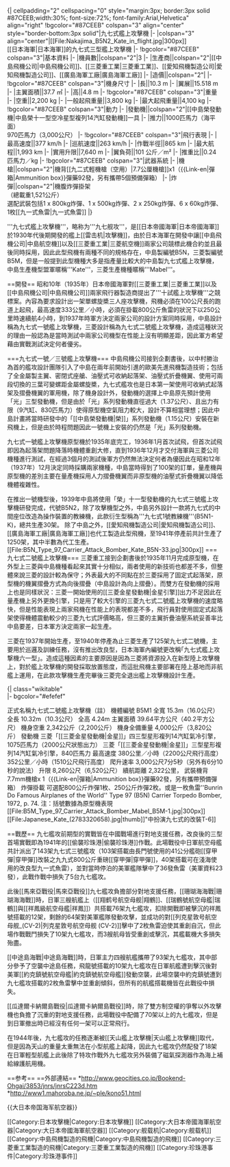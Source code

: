 {| cellpadding="2" cellspacing="0" style="margin:3px; border:3px solid #87CEEB;width:30%; font-size:72%; font-family:Arial,Helvetica" align="right"
!bgcolor="#87CEEB" colspan="3" align="center" style="border-bottom:3px solid"|九七式艦上攻擊機
|-
|colspan="3" align="center"|[[File:Nakajima_B5N2_Kate_in_flight.jpg|300px]]<br>[[日本海軍|日本海軍]]的九七式三型艦上攻擊機
|-
!bgcolor="#87CEEB" colspan="3"|基本資料
|-
|機員數||colspan="2"|3
|-
|生產商||colspan="2"|[[中島飛機公司|中島飛機公司]]、[[三菱重工業|三菱重工業]]、[[愛知飛機製造公司|愛知飛機製造公司]]、[[廣島海軍工廠|廣島海軍工廠]]
|-
|造價||colspan="2"|
|-
!bgcolor="#87CEEB" colspan="3"|機身尺寸
|-
|長||10.3 m
|-
|翼展||15.518 m
|-
|主翼面積||37.7 ㎡
|-
|高||4.8 m
|-
!bgcolor="#87CEEB" colspan="3"|重量
|-
|空重||2,200 kg
|-
|一般起飛重量||3,800 kg
|-
|最大起飛重量||4,100 kg
|-
!bgcolor="#87CEEB" colspan="3"|動力
|-
|發動機||colspan="2"|[[中島榮發動機|中島榮十一型空冷星型複列14汽缸發動機]]一具
|-
|推力||1000匹馬力（海平面）<br />970匹馬力（3,000公尺）
|-
!bgcolor="#87CEEB" colspan="3"|飛行表現
|-
|最高速度||377 km/h
|-
|巡航速度||263 km/h
|-
|作戰半徑||865 km
|-
|最大航程||1,993 km
|-
|實用升限||7,640 m
|-
|翼負荷||101 公斤／m²
|-
|推重比||0.24 匹馬力／kg
|-
!bgcolor="#87CEEB" colspan="3"|武器系統
|-
|機槍||colspan="2"|機背[[九二式輕機槍（空用）|7.7公厘機槍]]x1（{{Link-en|彈箱|Ammunition box}}彈藥92發，另有攜帶5個預備彈箱）
|-
|炸彈||colspan="2"|機腹炸彈掛架<br>（總載重1,521公斤）<br>選配武裝包括1 x 800kg炸彈、1 x 500kg炸彈、2 x 250kg炸彈、6 x 60kg炸彈、1枚[[九一式魚雷|九一式魚雷]]
|}

'''九七式艦上攻擊機'''，略称为'''九七舰攻'''，是[[日本帝國海軍|日本帝國海軍]]於1930年代後期開發的艦上[[雷击机|攻擊機]]，由於日本海軍在開發中讓[[中島飛機公司|中島航空機]]以及[[三菱重工業|三菱航空機]]兩家公司競標此機合約並且最後同時採用，因此此型飛機有兩種不同的規格存在，中島製編號B5N，三菱製編號B5M，但是一般提到此型機種大多是指產量比較大的中島製九七式艦上攻擊機，中島生產機型盟軍暱稱'''Kate'''，三菱生產機種暱稱'''Mabel'''。

==開發==
昭和10年（1935年）日本帝國海軍對[[三菱重工業|三菱重工業]]以及[[中島飛機公司|中島飛機公司]]兩家飛行器製造商提出了'''十試艦上攻擊機'''之競標案。內容為要求設計出一架單螺旋槳三人座攻擊機，飛機必須在100公尺長的跑道上起飛，最高速度333公里／小時，必須在掛載800公斤魚雷的狀況下以250公里時速續航4小時，到1937年時軍方決定兩家公司的設計方案同時採用，中島設計稱為九七式一號艦上攻擊機，三菱設計稱為九七式二號艦上攻擊機，造成這種狀況的理由一般認為是當時測試中兩家公司機型在性能上沒有明顯差距，因此軍方希望藉由實戰測試決定何者優劣。

===九七式一號／三號艦上攻擊機===
中島飛機公司接到企劃書後，以中村勝治為首的艦攻設計團隊引入了中島在兩年前開始引進的歐美先進飛機製造技術；包括了全金屬製主翼、密閉式座艙、油壓式可收納起落架、油壓式折疊機翼、使用可兩段切換的三葉可變螺距金屬螺旋槳，九七式艦攻也是日本第一架使用可收納式起落架及摺疊機翼的軍用機，除了機身設計外，發動機的選擇上中島原先預計使用「光」三型發動機，但是由於「光」系列發動機直徑過大（1.37公尺）、且出力有限（9汽缸、830匹馬力）使得原型機空氣阻力較大，設計不算相當理想；因此中島計畫將當時研發中的「[[中島榮發動機|榮]]」系列發動機（1.15公尺）安裝在新飛機上，但是由於時程問題因此一號機上安裝的仍然是「光」系列發動機。

九七式一號艦上攻擊機原型機於1935年底完工，1936年1月首次試飛，但首次試飛即因為起落架問題降落時機體重創大修，直到1936年12月才交付海軍與三菱公司機種進行測試，在經過3個月的測試後軍方仍然無法決定何者為優因此在昭和12年（1937年）12月決定同時採購兩家機種，中島當時得到了100架的訂單，量產機與原型機的差別主要在量產機採用人力摺疊機翼而非原型機的油壓式折疊機翼以降低機體複雜性。

在推出一號機型後，1939年中島將使用「榮」十一型發動機的九七式三號艦上攻擊機研發完成，代號B5N2，除了攻擊機型之外，中島另外設計一款將九七式的中間座位改造為操作裝置的教練機，此款衍生型稱為'''九七式1號教練機'''(B5N1-K)，總共生產30架。
除了中島之外，[[愛知飛機製造公司|愛知飛機製造公司]]、[[廣島海軍工廠|廣島海軍工廠]]也代工製造此型飛機，至1941年停產前共計生產了1250架，其中半數為代工生產。
[[File:B5N_Type_97_Carrier_Attack_Bomber_Kate_B5N-33.jpg|300px]]
===九七式二號艦上攻擊機===
三菱重工接到企劃書後於1935年11月完成原型機，在外型上三菱與中島機種看起來其實十分相似，兩者使用的新技術也都差不多，但整體來說三菱的設計較為保守；外表最大的不同點在於三菱採用了固定式起落架，原型機的機翼摺疊方式為向後摺疊（中島設計為向上摺疊）。而雙方在發動機的採用上也是同樣狀況：三菱一開始使用的[[三菱金星發動機|金星引擎]]出力不足因此在量產機上另外更換引擎，只是用了較大引擎的三菱九七式二號艦上攻擊機的速度略快，但是性能表現上兩家飛機在性能上的表現都差不多，飛行員對使用固定式起落架使得機體震動較少的三菱九七式評價略高，但三菱的主翼折疊油壓系統妥善率比中島要差，日本軍方決定兩家一起生產。

三菱在1937年開始生產，至1940年停產為止三菱生產了125架九七式二號機，主要用於巡邏及訓練任務，沒有推出改良型，日本海軍內編號更改稱｢九七式艦上攻撃機六一型｣。造成這種因素的主要原因是因為三菱將資源投入在新型陸上攻擊機上，對於艦上攻擊機的開發採取放置態度，而這批飛機主要部署在陸上基地而非航艦上運用，在此款攻擊機生產完畢後三菱完全退出艦上攻擊機設計生產。
<!--<table border="1" cellpadding="2"cellspacing="0">-->
{| class="wikitable"  
 |- bgcolor="#efefef"
<tr><td>正式名稱</td><td>九七式二號艦上攻擊機（註）</td><tr>
<tr><td>機體編號</td><td> B5M1</td><tr>
<tr><td>全寬</td><td> 15.3m（16.0公尺）</td><tr>
<tr><td>全長</td><td> 10.32m（10.3公尺）</td><tr>
<tr><td>全高</td><td> 4.24m</td><tr>
<tr><td>主翼面積</td><td> 39.64平方公尺（40.2平方公尺）</td><tr>
<tr><td>機身空重</td><td> 2,342公斤（2,200公斤）</td><tr>
<tr><td>機身全備重量</td><td> 4,000公斤（3,820公斤）</td><tr>
<tr><td>發動機</td><td> 
三菱「[[三菱金星發動機|金星]]」四三型星形複列14汽缸氣冷引擎，1075匹馬力（2000公尺狀態出力）
三菱「[[三菱金星發動機|金星]]」三型星形複列14汽缸氣冷引擎，840匹馬力</td><tr>
<tr><td>最高速度</td><td> 380公里／小時（2200公尺飛行高度）
352公里／小時（1510公尺飛行高度）</td><tr> 
<tr><td>爬升速率</td><td> 3,000公尺7分5秒（另外有6分10秒的說法）</td><tr>
<tr><td>升限</td><td> 8,260公尺（6,520公尺）</td><tr>
<tr><td>續航距離</td><td> 2,322公里，</td><tr>
<tr><td>武裝</td><td>機背7.7mm機槍x 1（{{Link-en|彈箱|Ammunition box}}彈藥92發，另有攜帶預備彈箱）</td>
<tr>
<tr><td>炸彈掛載</td><td> 可選配800公斤炸彈1枚、250公斤炸彈2枚。或是一枚魚雷<ref>''Bunrin Do Famous Airplanes of the World'' Type 97 (B5N) Carrier Torpedo Bomber, 1972, p. 74.</ref></td><tr>
</table>
注：括號數據為原型機表現
[[File:B5M_Type_97_Carrier_Attack_Bomber_Mabel_B5M-1.jpg|300px]]
[[File:Japanese_Kate_(2783320658).jpg|thumb]]"中扮演九七式的改裝T-6]]

==戰歷==
九七艦攻前期型的實戰皆在中國戰場進行對地支援任務，改良後的三型首場實戰即為1941年的[[偷襲珍珠港|偷襲珍珠港]]作戰。此場戰役中日軍航空母艦共計派出了143架九七式三號艦攻（103架搭載由長門號使用的41公分艦砲[[穿甲彈|穿甲彈]]改裝之九九式800公斤重磅[[穿甲彈|穿甲彈]]，40架搭載可在淺海使用的改良型九一式魚雷），並對當時停泊的美軍艦隊擊中了36發魚雷（美軍資料23發），此戰作戰中損失了5台九七艦攻。

此後[[馬來亞戰役|馬來亞戰役]]九七艦攻負擔部分對地支援任務，[[珊瑚海海戰|珊瑚海海戰]]時，日軍三艘航艦上（[[翔鹤号航空母舰|翔鶴]]、[[瑞鶴號航空母艦|瑞鶴]]與[[祥鳳級航空母艦|祥鳳]]）共搭載76架九七艦攻，扣除開戰即被擊沉的祥鳳號搭載的12架，剩餘的64架對美軍艦隊發動攻擊，並成功的對[[列克星敦号航空母舰_(CV-2)|列克星敦号航空母舰 (CV-2)]]擊中了2枚魚雷迫使其重創自沉，但此場作戰戰鬥損失了10架九七艦攻，而3艘航母皆受重創或擊沉，其艦載機大多損失殆盡。

[[中途島海戰|中途島海戰]]時，日軍主力四艘航艦攜帶了93架九七艦攻，其中部分參予了空襲中途島任務，飛龍號搭載的10架九七艦攻在日軍航艦遭到擊沉後對美軍[[約克鎮號航空母艦|約克鎮號航空母艦]]發動空襲，此場空襲中約克鎮號遭到九七艦攻搭載的2枚魚雷擊中並重創傾斜，但所有的航艦撘載機皆在此戰役中損失。

[[瓜達爾卡納爾島戰役|瓜達爾卡納爾島戰役]]時，除了雙方制空權的爭奪以外攻擊機也負擔了沉重的對地支援任務，此場戰役中配備了70架以上的九七艦攻，但是到日軍撤出時已經沒有任何一架可以正常飛行。

在1944年後，九七艦攻的任務逐漸被[[天山艦上攻擊機|天山艦上攻擊機]]取代，但是因為天山的重量太重無法在小型航艦上起降，因此九七艦攻仍然配發了18架在日軍輕型航艦上此後除了特攻作戰外九七艦攻另外裝備了磁氣探測器作為海上補給線護航用機。

==参考==
<references/>
==外部連結==
*http://www.geocities.co.jp/Bookend-Ohgai/3853/jnrs/jnrsC223d.htm
*http://www1.mahoroba.ne.jp/~ple/kono51.html

{{大日本帝国海军航空器}}

[[Category:日本攻擊機|Category:日本攻擊機]]
[[Category:大日本帝國海軍航空器|Category:大日本帝國海軍航空器]]
[[Category:舰载机|Category:舰载机]]
[[Category:中島飛機製造的飛機|Category:中島飛機製造的飛機]]
[[Category:三菱重工業製造的飛機|Category:三菱重工業製造的飛機]]
[[Category:珍珠港事件|Category:珍珠港事件]]